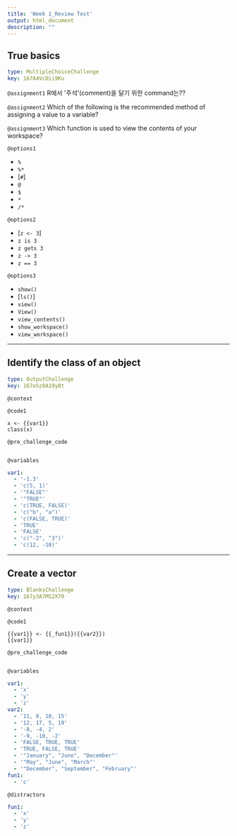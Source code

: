 ```yaml
---
title: 'Week 1_Review Test'
output: html_document
description: ""
---
```


## True basics

```yaml
type: MultipleChoiceChallenge
key: 167A4VcDii9Ku
```

`@assignment1`
R에서 '주석'(comment)을 달기 위한 command는??

`@assignment2`
Which of the following is the recommended method of assigning a value to a variable?

`@assignment3`
Which function is used to view the contents of your workspace?

`@options1`
- `%`
- `%*`
- [`#`]
- `@`
- `$`
- `*`
- `/*`

`@options2`
- [`z <- 3`]
- `z is 3`
- `z gets 3`
- `z -> 3`
- `z == 3`

`@options3`
- `show()`
- [`ls()`]
- `view()`
- `View()`
- `view_contents()`
- `show_workspace()`
- ``view_workspace()``

---

## Identify the class of an object

```yaml
type: OutputChallenge
key: 167oSz8A19yBt
```

`@context`


`@code1`
```{r}
x <- {{var1}}
class(x)
```

`@pre_challenge_code`
```{r}

```

`@variables`
```yaml
var1:
  - '-1.3'
  - 'c(5, 1)'
  - '"FALSE"'
  - '"TRUE"'
  - 'c(TRUE, FALSE)'
  - 'c("b", "a")'
  - 'c(FALSE, TRUE)'
  - 'TRUE'
  - 'FALSE'
  - 'c("-2", "3")'
  - 'c(12, -10)'
```

---

## Create a vector

```yaml
type: BlanksChallenge
key: 167y3A7MS2X70
```

`@context`


`@code1`
```{r}
{{var1}} <- {{_fun1}}({{var2}})
{{var1}}
```

`@pre_challenge_code`
```{r}

```

`@variables`
```yaml
var1:
  - 'x'
  - 'y'
  - 'z'
var2:
  - '11, 8, 10, 15'
  - '12, 17, 5, 19'
  - '-8, -4, 2'
  - '-9, -10, -2'
  - 'FALSE, TRUE, TRUE'
  - 'TRUE, FALSE, TRUE'
  - '"January", "June", "December"'
  - '"May", "June", "March"'
  - '"December", "September", "February"'
fun1:
  - 'c'
```

`@distractors`
```yaml
fun1:
  - 'x'
  - 'y'
  - 'z'
```
